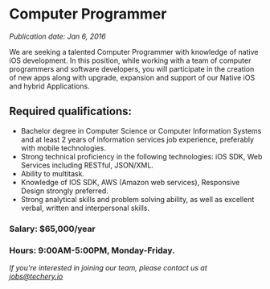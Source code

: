 # Computer Programmer
*Publication date: Jan 6, 2016*

We are seeking a talented Computer Programmer with knowledge of native iOS development. In this position, while working with a team of computer programmers and software developers, you will participate in the creation of new apps along with upgrade, expansion and support of our Native iOS and hybrid Applications.

## Required qualifications:

- Bachelor degree in Computer Science or Computer Information Systems and at least 2 years of information services job experience, preferably with mobile technologies.
- Strong technical proficiency in the following technologies: iOS SDK, Web Services including RESTful, JSON/XML.
- Ability to multitask.
- Knowledge of IOS SDK, AWS (Amazon web services), Responsive Design strongly preferred.
- Strong analytical skills and problem solving ability, as well as excellent verbal, written and interpersonal skills.


### Salary: $65,000/year


### Hours: 9:00AM-5:00PM, Monday-Friday.


*If you're interested in joining our team, please contact us at jobs@techery.io*
